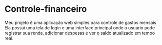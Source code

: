 # Controle-financeiro
Meu projeto é uma aplicação web simples para controle de gastos mensais. Ela possui uma tela de login e uma interface principal onde o usuário pode registrar sua renda, adicionar despesas e ver o saldo atualizado em tempo real.
